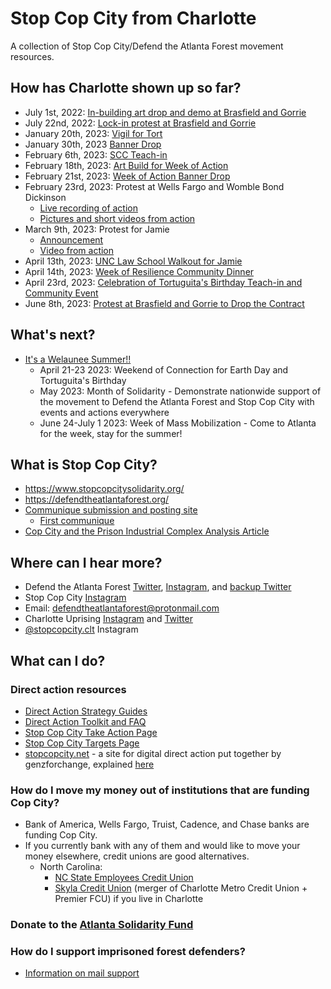 # Stop Cop City from Charlotte
A collection of Stop Cop City/Defend the Atlanta Forest movement resources.

## How has Charlotte shown up so far?
- July 1st, 2022: [In-building art drop and demo at Brasfield and Gorrie](https://www.instagram.com/p/CfeQxygu7LQ/?igshid=YmMyMTA2M2Y=)
- July 22nd, 2022: [Lock-in protest at Brasfield and Gorrie](https://amp.charlotteobserver.com/news/local/article263729833.html)
- January 20th, 2023: [Vigil for Tort](https://www.instagram.com/p/CnqELDlM4to/?igshid=YmMyMTA2M2Y=)
- January 30th, 2023 [Banner Drop](https://www.instagram.com/p/CoCvedfuaNQ/?igshid=YmMyMTA2M2Y=)
- February 6th, 2023: [SCC Teach-in](https://www.instagram.com/p/CoVMCcuJl69/?igshid=YmMyMTA2M2Y=)
- February 18th, 2023: [Art Build for Week of Action](https://www.instagram.com/p/CosKqRiO8DO/?igshid=YmMyMTA2M2Y=)
- February 21st, 2023: [Week of Action Banner Drop](https://www.instagram.com/p/Co7WH4JOH_g/?igshid=YmMyMTA2M2Y=)
- February 23rd, 2023: Protest at Wells Fargo and Womble Bond Dickinson
  - [Live recording of action](https://www.instagram.com/tv/CpAZyQqIikV/?igshid=YmMyMTA2M2Y=)
  - [Pictures and short videos from action](https://www.instagram.com/p/CpAq7YPuDsv/?igshid=YmMyMTA2M2Y=)
- March 9th, 2023: Protest for Jamie
  - [Announcement](https://www.instagram.com/p/CpiqNOspZks/?igshid=YmMyMTA2M2Y=)
  - [Video from action](https://twitter.com/seanmc_eth/status/1634203101644177410?s=46)
- April 13th, 2023: [UNC Law School Walkout for Jamie](https://twitter.com/cltuprising/status/1646570032284008456?s=46)
- April 14th, 2023: [Week of Resilience Community Dinner](https://www.instagram.com/p/Cq3oskEpVP_/?igshid=YmMyMTA2M2Y=)
- April 23rd, 2023: [Celebration of Tortuguita's Birthday Teach-in and Community Event](https://www.instagram.com/p/CrOad6GrCCR/?igshid=YmMyMTA2M2Y=)
- June 8th, 2023: [Protest at Brasfield and Gorrie to Drop the Contract](https://twitter.com/cltuprising/status/1666815413500674049)

## What's next?
 - [It's a Welaunee Summer!!](https://www.instagram.com/p/CrLs5jXOSaQ/?igshid=YmMyMTA2M2Y=)
   - April 21-23 2023: Weekend of Connection for Earth Day and Tortuguita's Birthday
   - May 2023: Month of Solidarity - Demonstrate nationwide support of the movement to Defend the Atlanta Forest and Stop Cop City with events and actions everywhere
   - June 24-July 1 2023: Week of Mass Mobilization - Come to Atlanta for the week, stay for the summer!

## What is Stop Cop City?
 - https://www.stopcopcitysolidarity.org/
 - https://defendtheatlantaforest.org/
 - [Communique submission and posting site](https://scenes.noblogs.org/post/category/communiques/)
   - [First communique](https://anarchistnews.org/content/no-whistling-atlanta-forest-communique)
 - [Cop City and the Prison Industrial Complex Analysis Article](https://www.mainlinezine.com/cop-city-and-the-prison-industrial-complex-in-atlanta/)

## Where can I hear more?
 - Defend the Atlanta Forest [Twitter](https://twitter.com/defendATLforest), [Instagram](https://www.instagram.com/defendatlantaforest/), and [backup Twitter](https://twitter.com/defendATLf0rest)
 - Stop Cop City [Instagram](https://www.instagram.com/stopcopcity/)
 - Email: defendtheatlantaforest@protonmail.com
 - Charlotte Uprising [Instagram](https://www.instagram.com/charlotteuprising/) and [Twitter](https://twitter.com/cltuprising)
 - [@stopcopcity.clt](https://www.instagram.com/stopcopcity.clt/) Instagram

## What can I do?

### Direct action resources
 - [Direct Action Strategy Guides](https://ruckus.org/training-manuals/the-action-strategy-guide/)
 - [Direct Action Toolkit and FAQ](https://docs.google.com/document/d/19PibMZtGA4vU3UJULRyFucLbP9Tl2ZYAcTeSi3CtXXs/edit?usp=drivesdk)
 - [Stop Cop City Take Action Page](https://www.stopcopcitysolidarity.org/takeaction)
 - [Stop Cop City Targets Page](https://www.stopcopcitysolidarity.org/targets)
 - [stopcopcity.net](https://stopcopcity.net/) - a site for digital direct action put together by genzforchange, explained [here](https://twitter.com/micahinATL/status/1623321963983765504?s=20&t=U1j4bgpz_KCdq3vIcxowug)

### How do I move my money out of institutions that are funding Cop City?
 - Bank of America, Wells Fargo, Truist, Cadence, and Chase banks are funding Cop City.
 - If you currently bank with any of them and would like to move your money elsewhere, credit unions are good alternatives. 
   - North Carolina:
     - [NC State Employees Credit Union](https://www.ncsecu.org/)
     - [Skyla Credit Union](https://www.skylacu.com/) (merger of Charlotte Metro Credit Union + Premier FCU) if you live in Charlotte

### Donate to the [Atlanta Solidarity Fund](https://actionnetwork.org/fundraising/contribute-to-the-atlanta-solidarity-fund)

### How do I support imprisoned forest defenders?
 - [Information on mail support](https://www.instagram.com/p/Cn5oLzrOH_8/?igshid=YmMyMTA2M2Y=)
